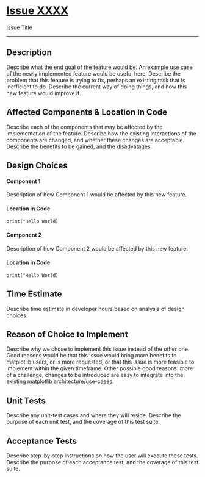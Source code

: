 # [Issue XXXX](https://github.com/matplotlib/matplotlib/issues/XXXX) #

Issue Title

----------------------------------------------------

## Description

Describe what the end goal of the feature would be. An example use case of the newly implemented feature would be useful here. Describe the problem that this feature is trying to fix, perhaps an existing task that is inefficient to do. Describe the current way of doing things, and how this new feature would improve it.

## Affected Components & Location in Code

Describe each of the components that may be affected by the implementation of the feature. Describe how the existing interactions of the components are changed, and whether these changes are acceptable. Describe the benefits to be gained, and the disadvatages.

## Design Choices

#### Component 1 ####

Description of how Component 1 would be affected by this new feature.

#### Location in Code ####

```
print("Hello World)
```

#### Component 2 ####

Description of how Component 2 would be affected by this new feature.

#### Location in Code ####

```
print("Hello World)
```

## Time Estimate

Describe time estimate in developer hours based on analysis of design choices.

## Reason of Choice to Implement

Describe why we chose to implement this issue instead of the other one. Good reasons would be that this issue would bring more benefits to matplotlib users, or is more requested, or that this issue is more feasible to implement within the given timeframe. Other possible good reasons: more of a challenge, changes to be introduced are easy to integrate into the existing matplotlib architecture/use-cases.

## Unit Tests

Describe any unit-test cases and where they will reside. Describe the purpose of each unit test, and the coverage of this test suite.

## Acceptance Tests

Describe step-by-step instructions on how the user will execute these tests. Describe the purpose of each acceptance test, and the coverage of this test suite.

